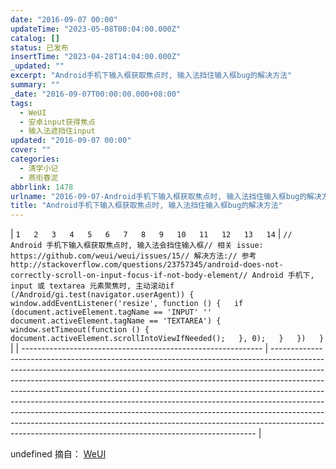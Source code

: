 ```yaml
---
date: "2016-09-07 00:00"
updateTime: "2023-05-08T00:04:00.000Z"
catalog: []
status: 已发布
insertTime: "2023-04-28T14:04:00.000Z"
_updated: ""
excerpt: "Android手机下输入框获取焦点时, 输入法挡住输入框bug的解决方法"
summary: ""
_date: "2016-09-07T00:00:00.000+08:00"
tags:
  - WeUI
  - 安卓input获得焦点
  - 输入法遮挡住input
updated: "2016-09-07 00:00"
cover: ""
categories:
  - 清学小记
  - 燕衔春泥
abbrlink: 1478
urlname: "2016-09-07-Android手机下输入框获取焦点时, 输入法挡住输入框bug的解决方法"
title: "Android手机下输入框获取焦点时, 输入法挡住输入框bug的解决方法"
---
```


| `1  
2  
3  
4  
5  
6  
7  
8  
9  
10  
11  
12  
13  
14` | `// Android 手机下输入框获取焦点时, 输入法会挡住输入框// 相关 issue: https://github.com/weui/weui/issues/15// 解决方法:// 参考 http://stackoverflow.com/questions/23757345/android-does-not-correctly-scroll-on-input-focus-if-not-body-element// Android 手机下, input 或 textarea 元素聚焦时, 主动滚动if (/Android/gi.test(navigator.userAgent)) {  
    window.addEventListener('resize', function () {  
        if (document.activeElement.tagName == 'INPUT' '' document.activeElement.tagName == 'TEXTAREA') {  
            window.setTimeout(function () {  
                document.activeElement.scrollIntoViewIfNeeded();  
            }, 0);  
        }  
    })  
}` |
| ------------------------------------------------------------ | -------------------------------------------------------------------------------------------------------------------------------------------------------------------------------------------------------------------------------------------------------------------------------------------------------------------------------------------------------------------------------------------------------------------------------------------------------------------------------------------------------------------------------------------------------------------------------------------------------------------------------------------- |

undefined
摘自： [WeUI](https://weui.io/)
